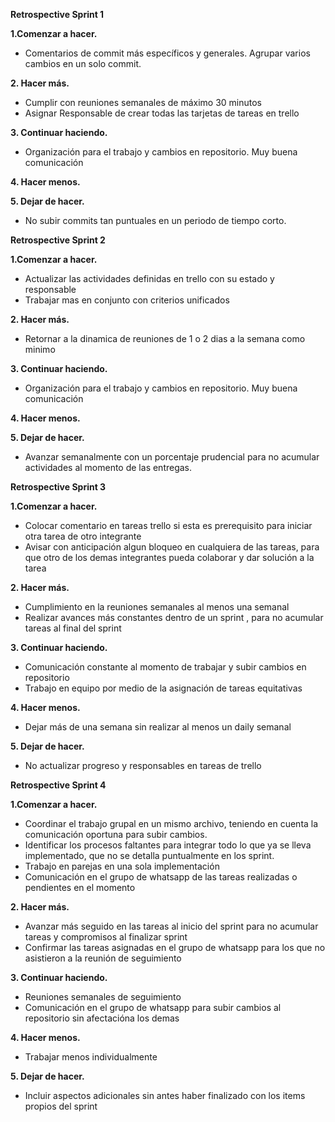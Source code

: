 **Retrospective Sprint 1**

**1.Comenzar a hacer.**
- Comentarios de commit más específicos y generales. Agrupar varios cambios en un solo commit.


**2. Hacer más.**
-	Cumplir con reuniones semanales de máximo 30 minutos
-	Asignar Responsable de crear todas las tarjetas de tareas en trello

**3.	Continuar haciendo.**
-	Organización para el trabajo y cambios en repositorio. Muy buena comunicación

**4.	Hacer menos.**


**5. Dejar de hacer.**
- No subir commits tan puntuales en un periodo de tiempo corto. 


**Retrospective Sprint 2**

**1.Comenzar a hacer.**
- Actualizar las actividades definidas en trello con su estado y responsable
- Trabajar mas en conjunto con criterios unificados


**2. Hacer más.**
-	Retornar a la dinamica de reuniones de 1 o 2 dias a la semana como minimo


**3.	Continuar haciendo.**
-	Organización para el trabajo y cambios en repositorio. Muy buena comunicación

**4.	Hacer menos.**


**5. Dejar de hacer.**
- Avanzar semanalmente con un porcentaje prudencial para no acumular actividades al momento
de las entregas.

**Retrospective Sprint 3**

**1.Comenzar a hacer.**
- Colocar comentario en tareas trello si esta es prerequisito para iniciar otra tarea de otro integrante
- Avisar con anticipación algun bloqueo en cualquiera de las tareas, para que otro de los demas integrantes pueda colaborar y dar solución a la tarea


**2. Hacer más.**
- Cumplimiento en la reuniones semanales al menos una semanal
- Realizar avances más constantes dentro de un sprint , para no acumular tareas al final del sprint


**3.	Continuar haciendo.**
- Comunicación constante al momento de trabajar y subir cambios en repositorio
- Trabajo en equipo por medio de la asignación de tareas equitativas

**4.	Hacer menos.**
- Dejar más de una semana sin realizar al menos un daily semanal


**5. Dejar de hacer.**
- No actualizar progreso y responsables en tareas de trello

**Retrospective Sprint 4**

**1.Comenzar a hacer.**
- Coordinar el trabajo grupal en un mismo archivo, teniendo en cuenta la comunicación oportuna para subir cambios.
- Identificar los procesos faltantes para integrar todo lo que ya se lleva implementado, que no se detalla puntualmente en los sprint.
- Trabajo en parejas en una sola implementación
- Comunicación en el grupo de whatsapp de las tareas realizadas o pendientes en el momento


**2. Hacer más.**
- Avanzar más seguido en las tareas al inicio del sprint para no acumular tareas y compromisos al finalizar sprint
- Confirmar las tareas asignadas en el grupo de whatsapp para los que no asistieron a la reunión de seguimiento


**3. Continuar haciendo.**
- Reuniones semanales de seguimiento
- Comunicación en el grupo de whatsapp para subir cambios al repositorio sin afectacióna los demas

**4. Hacer menos.**
- Trabajar menos individualmente  

**5. Dejar de hacer.**
- Incluir aspectos adicionales sin antes haber finalizado con los items propios del sprint
